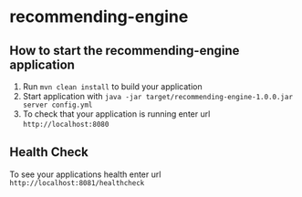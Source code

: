 # recommending-engine

How to start the recommending-engine application
---

1. Run `mvn clean install` to build your application
1. Start application with `java -jar target/recommending-engine-1.0.0.jar server config.yml`
1. To check that your application is running enter url `http://localhost:8080`

Health Check
---

To see your applications health enter url `http://localhost:8081/healthcheck`
